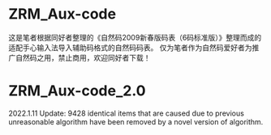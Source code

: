 # ZRM_Aux-code

这是笔者根据同好者整理的《自然码2009新春版码表（6码标准版）》整理而成的适配手心输入法导入辅助码格式的自然码码表。
仅为笔者作为自然码爱好者为推广自然码之用，禁止商用，欢迎同好者下载！

# ZRM_Aux-code_2.0
2022.1.11 Update:
9428 identical items that are caused due to previous unreasonable algorithm have been removed by a novel version of algorithm.
